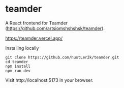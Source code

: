 # teamder
A React frontend for Teamder (https://github.com/artsiomshshshsk/teamder).

https://teamder.vercel.app/

Installing locally
```
git clone https://github.com/hustLer2k/teamder.git
cd teamder
npm install
npm run dev
```
Visit http://localhost:5173 in your browser.
